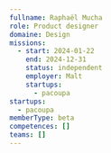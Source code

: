 ```yaml
---
fullname: Raphaël Mucha
role: Product designer
domaine: Design
missions:
  - start: 2024-01-22
    end: 2024-12-31
    status: independent
    employer: Malt
    startups:
      - pacoupa
startups:
  - pacoupa
memberType: beta
competences: []
teams: []
---
```


